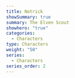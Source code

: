 ```yaml
---
title: Notrick
showSummary: true
summary: The Elven Scout
showhero: "true"
categories:
  - Characters
type: Characters
weight: "50"
series:
  - Characters
series_order: 2
---
```

